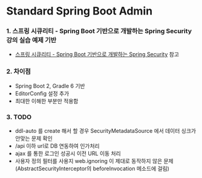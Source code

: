 # Standard Spring Boot Admin

### 1. 스프링 시큐리티 - Spring Boot 기반으로 개발하는 Spring Security 강의 실습 예제 기반

* [스프링 시큐리티 - Spring Boot 기반으로 개발하는 Spring Security](https://www.inflearn.com/course/%EC%BD%94%EC%96%B4-%EC%8A%A4%ED%94%84%EB%A7%81-%EC%8B%9C%ED%81%90%EB%A6%AC%ED%8B%B0# "스프링 시큐리티 - Spring Boot 기반으로 개발하는 Spring Security") 참고

### 2. 차이점

* Spring Boot 2, Gradle 6 기반
* EditorConfig 설정 추가
* 최대한 이해한 부분만 적용함

### 3. TODO

* ddl-auto 를 create 해서 할 경우 SecurityMetadataSource 에서 데이터 싱크가 안맞는 문제 확인
* /api 이하 url로 DB 연동하여 인가처리
* ajax 를 통한 로그인 성공시 이전 URL 이동 처리
* 사용자 정의 필터를 사용지 web.ignoring 이 제대로 동작하지 않은 문제 (AbstractSecurityInterceptor의 beforeInvocation 메소드에 걸림)